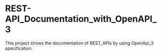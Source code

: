 # REST-API_Documentation_with_OpenAPI_3
This project shows the documentation of REST_APIs by using OpenApi_3 specification.
